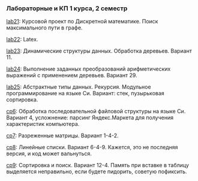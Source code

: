 ### Лабораторные и КП 1 курса, 2 семестр ###

[lab21](lab21): Курсовой проект по Дискретной математике. Поиск максимального пути в графе.

[lab22](lab22): Latex.

[lab23](lab23): Динамические структуры данных. Обработка деревьев. Вариант 11.

[lab24](lab24): Выполнение заданных преобразований арифметических выражений с применением деревьев. Вариант 29.

[lab25](lab25): Абстрактные типы данных. Рекурсия. Модульное программирование на языке Си. Вариант: стек, пузырьковая сортировка.

[cp6](cp6): Обработка последовательной файловой структуры на языке Си. Вариант 4, усложнение: парсинг Яндекс.Маркета для получения характеристик компьютера.

[cp7](cp7): Разреженные матрицы. Вариант 1-4-2.

[cp8](cp8): Линейные списки. Вариант 6-4-9. Кажется, это не последняя версия, и код может вальнуться.

[cp9](cp9): Сортировка и поиск. Вариант 12-4. Память при вставке в таблицу выделяется неправильно, если будете пидорить, советую пофиксить.